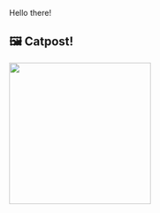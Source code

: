 Hello there!



## 🖼️ Catpost!

<sub>
    <img src="https://cdn2.thecatapi.com/images/7t7.gif" height="256">
</sub>

